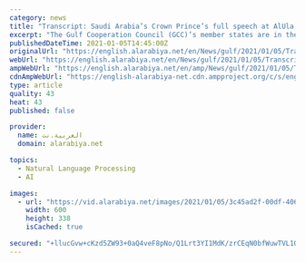 ```yaml
---
category: news
title: "Transcript: Saudi Arabia’s Crown Prince’s full speech at AlUla GCC Summit"
excerpt: "The Gulf Cooperation Council (GCC)’s member states are in the “utmost need” to unite their efforts to advance the region and face the challenges that surround them, Saudi Arabia’s Crown Prince Mohammed bin Salman said during his speech at the 41st GCC Summit in AlUla on Tuesday."
publishedDateTime: 2021-01-05T14:45:00Z
originalUrl: "https://english.alarabiya.net/en/News/gulf/2021/01/05/Transcript-Saudi-Arabia-s-Crown-Prince-s-full-speech-at-AlUla-GCC-Summit"
webUrl: "https://english.alarabiya.net/en/News/gulf/2021/01/05/Transcript-Saudi-Arabia-s-Crown-Prince-s-full-speech-at-AlUla-GCC-Summit"
ampWebUrl: "https://english.alarabiya.net/en/amp/News/gulf/2021/01/05/Transcript-Saudi-Arabia-s-Crown-Prince-s-full-speech-at-AlUla-GCC-Summit"
cdnAmpWebUrl: "https://english-alarabiya-net.cdn.ampproject.org/c/s/english.alarabiya.net/en/amp/News/gulf/2021/01/05/Transcript-Saudi-Arabia-s-Crown-Prince-s-full-speech-at-AlUla-GCC-Summit"
type: article
quality: 43
heat: 43
published: false

provider:
  name: العربية.نت
  domain: alarabiya.net

topics:
  - Natural Language Processing
  - AI

images:
  - url: "https://vid.alarabiya.net/images/2021/01/05/3c45ad2f-00df-4063-a1ce-e291d2c36f7f/3c45ad2f-00df-4063-a1ce-e291d2c36f7f_16x9_600x338.jpg"
    width: 600
    height: 338
    isCached: true

secured: "+llucGvw+cKzd5ZW93+0aQ4veF8pNo/Q1Lrt3YI1MdK/zrCEqN0bfWuwTVL1QUs5pCOtkNh6K5L6B415j/R9jfrO6sRbGqVCI7HX7JucOgcdpDR8ycMa9YxjgUC/WIFBp4/AmXn/UAb5tFDzt8gH6cadq9ATfQlJvf6kuZ3AJBMTBykTPDhU1QpqJfHdEkaZok97deuLf/LUxpt35vtwFzzvKUBIictet5BPigDsuwDC/t/jKpLG92P3qhTkuBUVtlVKozQU+7SZVPATPYuLWUYv5e/GrkT36dqLGBUGfm32fiDAGWzJ4eMRomjYQOzhLkrz0tp9Xtne62u1ziwpk6t1ir/sbSHvi4xlcRpqEY8=;x8lD4/UQmnTTG2+U+d08hA=="
---
```


